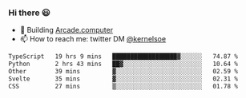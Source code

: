 ### Hi there 😃

- 🔨 Building [Arcade.computer](https://arcade.computer)
- 📫 How to reach me: twitter DM [@kernelsoe](https://twitter.com/kernelsoe)

<!--START_SECTION:waka-->

```txt
TypeScript   19 hrs 9 mins   ██████████████████▓░░░░░░   74.87 %
Python       2 hrs 43 mins   ██▓░░░░░░░░░░░░░░░░░░░░░░   10.64 %
Other        39 mins         ▓░░░░░░░░░░░░░░░░░░░░░░░░   02.59 %
Svelte       35 mins         ▓░░░░░░░░░░░░░░░░░░░░░░░░   02.31 %
CSS          27 mins         ▒░░░░░░░░░░░░░░░░░░░░░░░░   01.78 %
```

<!--END_SECTION:waka-->
